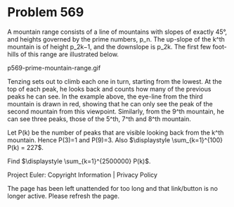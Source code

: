 #   Problem 569

   A mountain range consists of a line of mountains with slopes of exactly
   45°, and heights governed by the prime numbers, p_n. The up-slope of the
   k^th mountain is of height p_2k−1, and the downslope is p_2k. The first
   few foot-hills of this range are illustrated below.

   p569-prime-mountain-range.gif

   Tenzing sets out to climb each one in turn, starting from the lowest. At
   the top of each peak, he looks back and counts how many of the previous
   peaks he can see. In the example above, the eye-line from the third
   mountain is drawn in red, showing that he can only see the peak of the
   second mountain from this viewpoint. Similarly, from the 9^th mountain, he
   can see three peaks, those of the 5^th, 7^th and 8^th mountain.

   Let P(k) be the number of peaks that are visible looking back from the
   k^th mountain. Hence P(3)=1 and P(9)=3.
   Also $\displaystyle \sum_{k=1}^{100} P(k) = 227$.

   Find $\displaystyle \sum_{k=1}^{2500000} P(k)$.

   Project Euler: Copyright Information | Privacy Policy

   The page has been left unattended for too long and that link/button is no
   longer active. Please refresh the page.
